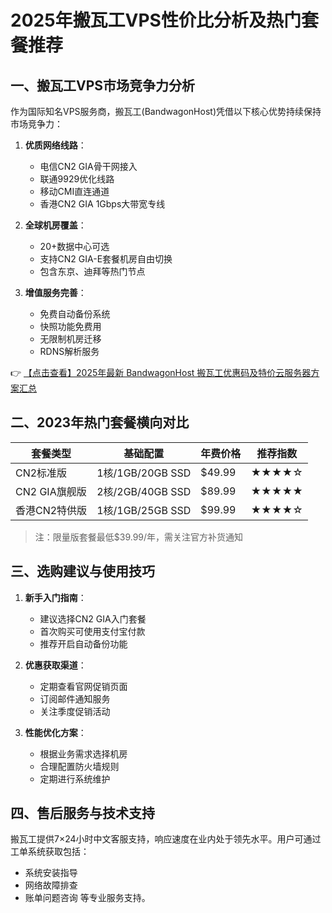 # 2025年搬瓦工VPS性价比分析及热门套餐推荐

## 一、搬瓦工VPS市场竞争力分析

作为国际知名VPS服务商，搬瓦工(BandwagonHost)凭借以下核心优势持续保持市场竞争力：

1. **优质网络线路**：
   - 电信CN2 GIA骨干网接入
   - 联通9929优化线路
   - 移动CMI直连通道
   - 香港CN2 GIA 1Gbps大带宽专线

2. **全球机房覆盖**：
   - 20+数据中心可选
   - 支持CN2 GIA-E套餐机房自由切换
   - 包含东京、迪拜等热门节点

3. **增值服务完善**：
   - 免费自动备份系统
   - 快照功能免费用
   - 无限制机房迁移
   - RDNS解析服务

👉 [【点击查看】2025年最新 BandwagonHost 搬瓦工优惠码及特价云服务器方案汇总](https://bit.ly/banwagon)

## 二、2023年热门套餐横向对比

| 套餐类型       | 基础配置          | 年费价格   | 推荐指数 |
|----------------|-------------------|------------|----------|
| CN2标准版      | 1核/1GB/20GB SSD  | $49.99     | ★★★★☆    |
| CN2 GIA旗舰版  | 2核/2GB/40GB SSD  | $89.99     | ★★★★★    |
| 香港CN2特供版  | 1核/1GB/25GB SSD  | $99.99     | ★★★★☆    |

> 注：限量版套餐最低$39.99/年，需关注官方补货通知

## 三、选购建议与使用技巧

1. **新手入门指南**：
   - 建议选择CN2 GIA入门套餐
   - 首次购买可使用支付宝付款
   - 推荐开启自动备份功能

2. **优惠获取渠道**：
   - 定期查看官网促销页面
   - 订阅邮件通知服务
   - 关注季度促销活动

3. **性能优化方案**：
   - 根据业务需求选择机房
   - 合理配置防火墙规则
   - 定期进行系统维护

## 四、售后服务与技术支持

搬瓦工提供7×24小时中文客服支持，响应速度在业内处于领先水平。用户可通过工单系统获取包括：
- 系统安装指导
- 网络故障排查
- 账单问题咨询
等专业服务支持。